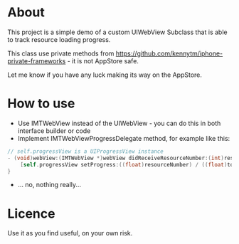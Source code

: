 About
=====

This project is a simple demo of a custom UIWebView Subclass that is able to track resource loading progress.

This class use private methods from https://github.com/kennytm/iphone-private-frameworks - it is not AppStore safe.

Let me know if you have any luck making its way on the AppStore.

How to use
==========

* Use IMTWebView instead of the UIWebView - you can do this in both interface builder or code
* Implement IMTWebViewProgressDelegate method, for example like this:

```objective-c
// self.progressView is a UIProgressView instance
- (void)webView:(IMTWebView *)webView didReceiveResourceNumber:(int)resourceNumber totalResources:(int)totalResources {
    [self.progressView setProgress:((float)resourceNumber) / ((float)totalResources)];
}
```

* ... no, nothing really...

Licence
=======

Use it as you find useful, on your own risk.